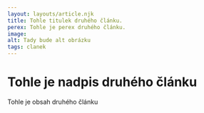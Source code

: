 ```yaml
---
layout: layouts/article.njk
title: Tohle titulek druhého článku.
perex: Tohle je perex druhého článku.
image: 
alt: Tady bude alt obrázku
tags: clanek
---
```


# Tohle je nadpis druhého článku

Tohle je obsah druhého článku
